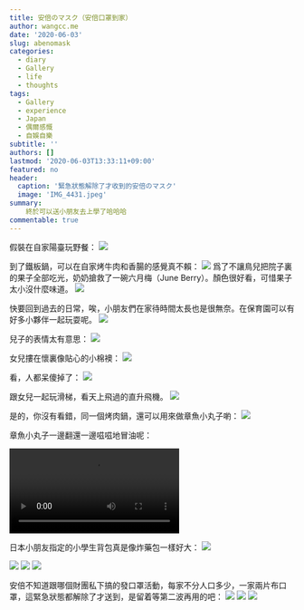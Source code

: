 ```yaml
---
title: 安倍のマスク（安倍口罩到家）
author: wangcc.me
date: '2020-06-03'
slug: abenomask
categories:
  - diary
  - Gallery
  - life
  - thoughts
tags:
  - Gallery
  - experience
  - Japan
  - 偶爾感慨
  - 自娛自樂
subtitle: ''
authors: []
lastmod: '2020-06-03T13:33:11+09:00'
featured: no
header:
  caption: '緊急狀態解除了才收到的安倍のマスク'
  image: 'IMG_4431.jpeg'
summary: 
    終於可以送小朋友去上學了哈哈哈
commentable: true 
---
```


假裝在自家陽臺玩野餐：
![](/img/IMG_5033.jpeg)

到了鐵板鍋，可以在自家烤牛肉和香腸的感覺真不賴：
![](/img/IMG_5037.jpeg)
爲了不讓鳥兒把院子裏的果子全部吃光，奶奶搶救了一碗六月梅（June Berry）。顏色很好看，可惜果子太小沒什麼味道。
![](/img/IMG_5046.jpeg)

快要回到過去的日常，唉，小朋友們在家待時間太長也是很無奈。在保育園可以有好多小夥伴一起玩耍呢。
![](/img/IMG_5062.jpeg)

兒子的表情太有意思：
![](/img/IMG_5072.jpeg)

女兒摟在懷裏像貼心的小棉襖：
![](/img/IMG_5074.jpeg)

看，人都呆傻掉了：
![](/img/IMG_5084.jpeg)

跟女兒一起玩滑梯，看天上飛過的直升飛機。
![](/img/IMG_5094.jpeg)

是的，你沒有看錯，同一個烤肉鍋，還可以用來做章魚小丸子喲：
![](/img/IMG_5096.jpeg)

章魚小丸子一邊翻還一邊嗞嗞地冒油呢：

<video width=auto height=auto controls allowfullscreen>
  <source src="/video/001_WC-EditVideo_1.mp4" type="video/mp4">
</video>

日本小朋友指定的小學生背包真是像炸藥包一樣好大：
![](/img/IMG_5104.jpeg)

![](/img/IMG_5106.jpeg)
![](/img/IMG_5107.jpeg)
![](/img/IMG_5108.jpeg)

安倍不知道跟哪個財團私下搞的發口罩活動，每家不分人口多少，一家兩片布口罩，這緊急狀態都解除了才送到，是留着等第二波再用的吧：
![](/img/IMG_5112.jpeg)
![](/img/IMG_5113.jpeg)
![](/img/IMG_5114.jpeg)